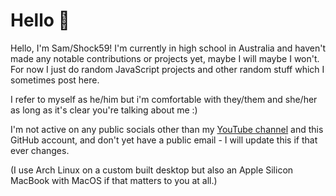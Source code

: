 # Hello :wave:
Hello, I'm Sam/Shock59! I'm currently in high school in Australia and haven't made any notable contributions or projects yet, maybe I will maybe I won't. For now I just do random JavaScript projects and other random stuff which I sometimes post here.

I refer to myself as he/him but i'm comfortable with they/them and she/her as long as it's clear you're talking about me :) 

I'm not active on any public socials other than my [YouTube channel](https://youtube.com/@shock59/) and this GitHub account, and don't yet have a public email - I will update this if that ever changes.

(I use Arch Linux on a custom built desktop but also an Apple Silicon MacBook with MacOS if that matters to you at all.)
